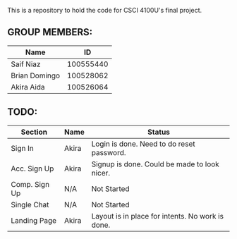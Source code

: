 This is a repository to hold the code for CSCI 4100U's final project.

## GROUP MEMBERS:

| Name | ID |
|---|---|
| Saif Niaz | 100555440 |
| Brian Domingo | 100528062 |
| Akira Aida | 100526064 |


## TODO:

| Section | Name | Status
|---|---|---|
| Sign In | Akira | Login is done. Need to do reset password.
| Acc. Sign Up | Akira | Signup is done. Could be made to look nicer.
| Comp. Sign Up | N/A | Not Started
| Single Chat | N/A | Not Started
| Landing Page | Akira | Layout is in place for intents. No work is done.

